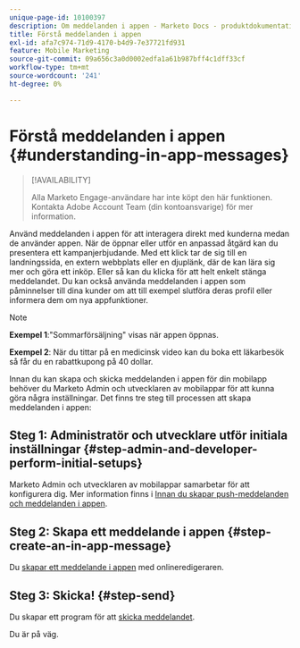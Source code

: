 ```yaml
---
unique-page-id: 10100397
description: Om meddelanden i appen - Marketo Docs - produktdokumentation
title: Förstå meddelanden i appen
exl-id: afa7c974-71d9-4170-b4d9-7e37721fd931
feature: Mobile Marketing
source-git-commit: 09a656c3a0d0002edfa1a61b987bff4c1dff33cf
workflow-type: tm+mt
source-wordcount: '241'
ht-degree: 0%

---
```


# Förstå meddelanden i appen {#understanding-in-app-messages}

>[!AVAILABILITY]
>
>
>Alla Marketo Engage-användare har inte köpt den här funktionen. Kontakta Adobe Account Team (din kontoansvarige) för mer information.

Använd meddelanden i appen för att interagera direkt med kunderna medan de använder appen. När de öppnar eller utför en anpassad åtgärd kan du presentera ett kampanjerbjudande. Med ett klick tar de sig till en landningssida, en extern webbplats eller en djuplänk, där de kan lära sig mer och göra ett inköp. Eller så kan du klicka för att helt enkelt stänga meddelandet.  Du kan också använda meddelanden i appen som påminnelser till dina kunder om att till exempel slutföra deras profil eller informera dem om nya appfunktioner.

>[!NOTE]
>
>**Exempel 1**:&quot;Sommarförsäljning&quot; visas när appen öppnas.
>
>**Exempel 2**: När du tittar på en medicinsk video kan du boka ett läkarbesök så får du en rabattkupong på 40 dollar.

Innan du kan skapa och skicka meddelanden i appen för din mobilapp behöver du Marketo Admin och utvecklaren av mobilappar för att kunna göra några inställningar.  Det finns tre steg till processen att skapa meddelanden i appen:

## Steg 1: Administratör och utvecklare utför initiala inställningar {#step-admin-and-developer-perform-initial-setups}

Marketo Admin och utvecklaren av mobilappar samarbetar för att konfigurera dig. Mer information finns i [Innan du skapar push-meddelanden och meddelanden i appen](/help/marketo/product-docs/mobile-marketing/admin/before-you-create-push-notifications-and-in-app-messages.md).

## Steg 2: Skapa ett meddelande i appen {#step-create-an-in-app-message}

Du [skapar ett meddelande i appen](/help/marketo/product-docs/mobile-marketing/in-app-messages/creating-in-app-messages/create-an-in-app-message.md) med onlineredigeraren.

## Steg 3: Skicka! {#step-send}

Du skapar ett program för att [skicka meddelandet](/help/marketo/product-docs/mobile-marketing/in-app-messages/sending-your-in-app-message/send-your-in-app-message.md).

Du är på väg.
